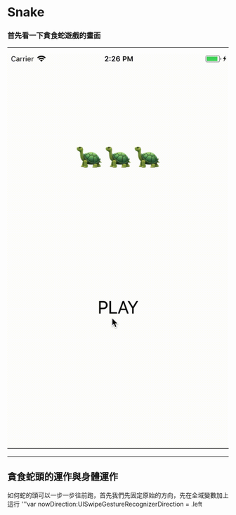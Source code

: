 # Snake
### 首先看一下貪食蛇遊戲的畫面
***
![image](https://github.com/Yen-Chen/Snake/blob/master/未命名.gif)
***

## 貪食蛇頭的運作與身體運作
如何蛇的頭可以一步一步往前跑，首先我們先固定原始的方向，先在全域變數加上這行
'''var nowDirection:UISwipeGestureRecognizerDirection = .left
